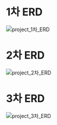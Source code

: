 # 1차 ERD
![project_1차_ERD](https://github.com/user-attachments/assets/312f1bdf-7206-4698-a9f0-199f1c564fd0)

# 2차 ERD
![project_2차_ERD](https://github.com/user-attachments/assets/86c2e076-ff28-4279-ba6a-ea47180d470b)

# 3차 ERD
![project_3차_ERD](https://github.com/user-attachments/assets/d9597559-9880-43ab-bbad-ae9b4643d2c4)
